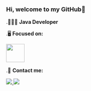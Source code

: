 ### Hi, welcome to my GitHub👋

.👨🏻‍💻 **Java Developer** 

.🖥️ **Focused on:** 

<img width="50" height="50" src="https://cdn.jsdelivr.net/gh/devicons/devicon/icons/spring/spring-original.svg" />

.💬 **Contact me:**

 <a href="mailto:miriafassarella@gmail.com"> <img src="https://img.shields.io/badge/Gmail-D14836?style=for-the-badge&logo=gmail&logoColor=white"/> </a>
 <a href="https://www.linkedin.com/in/miriafassarella/" target="_blank"> <img src="https://img.shields.io/badge/LinkedIn-0077B5?style=for-the-badge&logo=linkedin&logoColor=white"/> </a>
 

<!--
**miriafassarella/miriafassarella** is a ✨ _special_ ✨ repository because its `README.md` (this file) appears on your GitHub profile.

### Contacts :
<div>
<a href="https://www.linkedin.com/in/miriafassarella/" target="_blank"><img loading="lazy" src="https://img.shields.io/badge/-LinkedIn-%230077B5?style=for-the-badge&logo=linkedin&logoColor=white" target="_blank"></a>   
</div>

Here are some ideas to get you started:

- 🔭 I’m currently working on ...
- 🌱 I’m currently learning ...
- 👯 I’m looking to collaborate on ...
- 🤔 I’m looking for help with ...
- 💬 Ask me about ...
- 📫 How to reach me: ...
- 😄 Pronouns: ...
- ⚡ Fun fact: ...
-->
